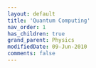 ```yaml
---
layout: default
title: 'Quantum Computing'
nav_order: 1
has_children: true
grand_parent: Physics
modifiedDate: 09-Jun-2010
comments: false
---
```



